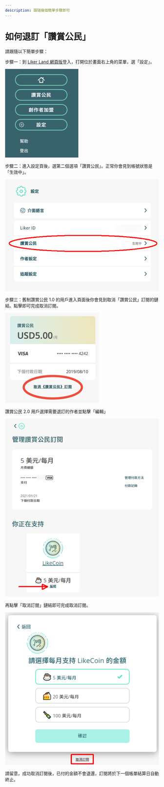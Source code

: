 ```yaml
---
description: 跟隨幾個簡單步驟即可
---
```


# 如何退訂「讚賞公民」

請跟隨以下簡單步驟：  
  
步驟一：到 [Liker Land 網頁版](https://liker.land/)登入，打開位於畫面右上角的菜單，選「設定」。

![](../../.gitbook/assets/subscribe-civic-liker-1.png)

步驟二：進入設定頁後，選第二個選項「讚賞公民」。正常你會見到帳號狀態是「生效中」。

![](../../.gitbook/assets/subscribe-civic-liker-2.png)

步驟三：舊制讚賞公民 1.0 的用戶進入頁面後你會見到取消「讚賞公民」訂閱的鏈結。點擊即可完成取消訂閱。

![](../../.gitbook/assets/subscribe-civic-liker-3.png)

讚賞公民 2.0 用戶選擇需要退訂的作者並點擊「編輯」

![](../../.gitbook/assets/unsubscribe-civic-liker-twopointzero-2.png)

再點擊「取消訂閱」鏈結即可完成取消訂閱。

![](../../.gitbook/assets/subscribe-civic-liker-twopointzero-1.png)

請留意，成功取消訂閱後，已付的金額不會退還，訂閱將於下一個帳單結算日自動終止。

